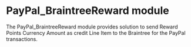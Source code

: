 # PayPal_BraintreeReward module

The PayPal_BraintreeReward module provides solution to send Reward Points Currency Amount as credit Line Item to the Braintree for the PayPal transactions.
